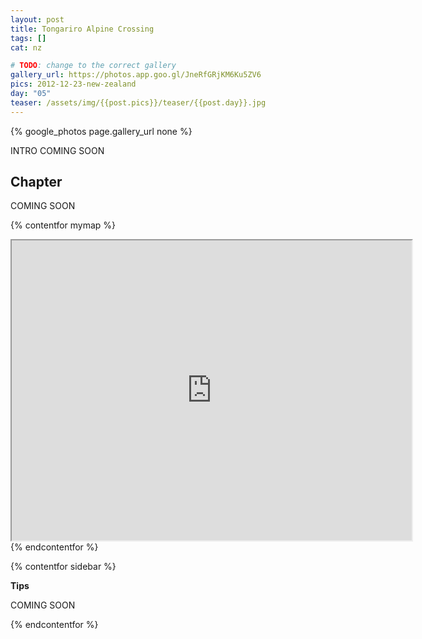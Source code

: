```yaml
---
layout: post
title: Tongariro Alpine Crossing
tags: []
cat: nz

# TODO: change to the correct gallery
gallery_url: https://photos.app.goo.gl/JneRfGRjKM6Ku5ZV6
pics: 2012-12-23-new-zealand
day: "05"
teaser: /assets/img/{{post.pics}}/teaser/{{post.day}}.jpg
---
```


{% google_photos page.gallery_url none %}

INTRO COMING SOON

## Chapter

COMING SOON


{% contentfor mymap %}
<iframe src="https://www.google.com/maps/d/embed?mid=1A2Vr06UQqHMZ2DnOa0F-IgPx8As&ehbc=2E312F" width="640" height="480"></iframe>
{% endcontentfor %}

{% contentfor sidebar %}

**Tips**  

COMING SOON

{% endcontentfor %}
